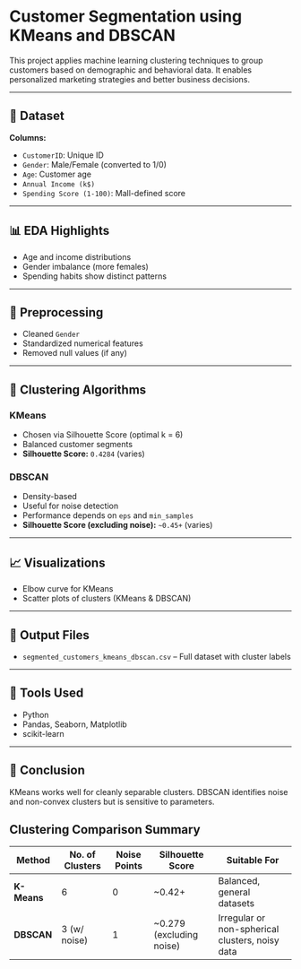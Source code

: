 # Customer Segmentation using KMeans and DBSCAN

This project applies machine learning clustering techniques to group customers based on demographic and behavioral data. It enables personalized marketing strategies and better business decisions.

---

## 📁 Dataset

**Columns:**

- `CustomerID`: Unique ID
- `Gender`: Male/Female (converted to 1/0)
- `Age`: Customer age
- `Annual Income (k$)`
- `Spending Score (1-100)`: Mall-defined score

---

## 📊 EDA Highlights

- Age and income distributions
- Gender imbalance (more females)
- Spending habits show distinct patterns

---

## 🧼 Preprocessing

- Cleaned `Gender`
- Standardized numerical features
- Removed null values (if any)

---

## 🧠 Clustering Algorithms

### KMeans

- Chosen via Silhouette Score (optimal k = 6)
- Balanced customer segments
- **Silhouette Score:** `0.4284` (varies)

### DBSCAN

- Density-based
- Useful for noise detection
- Performance depends on `eps` and `min_samples`
- **Silhouette Score (excluding noise):** `~0.45+` (varies)

---

## 📈 Visualizations

- Elbow curve for KMeans
- Scatter plots of clusters (KMeans & DBSCAN)

---

## 📁 Output Files

- `segmented_customers_kmeans_dbscan.csv` – Full dataset with cluster labels
  
---

## 🔧 Tools Used

- Python
- Pandas, Seaborn, Matplotlib
- scikit-learn

---

## 📌 Conclusion

KMeans works well for cleanly separable clusters. DBSCAN identifies noise and non-convex clusters but is sensitive to parameters.


## Clustering Comparison Summary

| Method      | No. of Clusters | Noise Points | Silhouette Score          | Suitable For                                    |
| ----------- | --------------- | ------------ | ------------------------- | ----------------------------------------------- |
| **K-Means** | 6               | 0            | ~0.42+                    | Balanced, general datasets                      |
| **DBSCAN**  | 3 (w/ noise)    | 1            | ~0.279 (excluding noise)  | Irregular or non-spherical clusters, noisy data |
